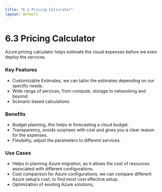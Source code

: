 ```yaml
---
title: "6.3 Pricing Calculator"
layout: default
---
```


# 6.3 Pricing Calculator

Azure pricing calculator helps estimate the cloud expenses before we even deploy the services.

### Key Features

- Customizable Estimates, we can tailor the estimates depending on our specific needs.
- Wide range of services, from compute, storage to networking and beyond.
- Scenario based calculations

### Benefits

- Budget planning, this helps in forecasting a cloud budget.
- Transparency, avoids surprises with cost and gives you a clear reason for the expenses.
- Flexibility, adjust the parameters to different services.

### Use Cases

- Helps in planning Azure migration, as it allows the cost of resources associated with different configurations.
- Cost comparison for Azure configurations, we can compare different Azure setup’s cost, to find most cost effective setup.
- Optimization of existing Azure solutions,